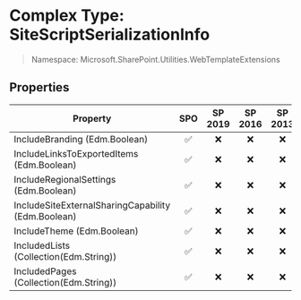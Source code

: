 # Complex Type: SiteScriptSerializationInfo

> Namespace: Microsoft.SharePoint.Utilities.WebTemplateExtensions

## Properties

Property | SPO | SP 2019 | SP 2016 | SP 2013
----------|:---:|:-------:|:-------:|:-------:
IncludeBranding (Edm.Boolean) | ✅ | ❌ | ❌ | ❌
IncludeLinksToExportedItems (Edm.Boolean) | ✅ | ❌ | ❌ | ❌
IncludeRegionalSettings (Edm.Boolean) | ✅ | ❌ | ❌ | ❌
IncludeSiteExternalSharingCapability (Edm.Boolean) | ✅ | ❌ | ❌ | ❌
IncludeTheme (Edm.Boolean) | ✅ | ❌ | ❌ | ❌
IncludedLists (Collection(Edm.String)) | ✅ | ❌ | ❌ | ❌
IncludedPages (Collection(Edm.String)) | ✅ | ❌ | ❌ | ❌
